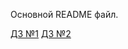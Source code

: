 Основной README файл.


[ДЗ №1](https://github.com/Zimmermanul/ylab_homework/pull/1)
[ДЗ №2](https://github.com/Zimmermanul/ylab_homework/pull/2)